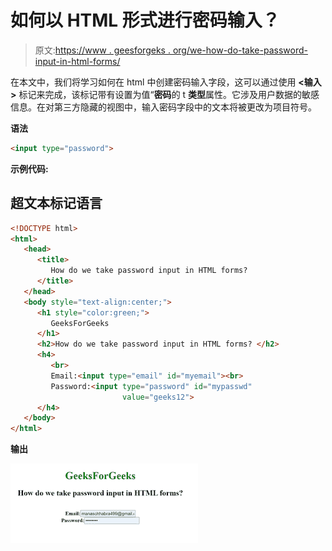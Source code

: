 # 如何以 HTML 形式进行密码输入？

> 原文:[https://www . geesforgeks . org/we-how-do-take-password-input-in-html-forms/](https://www.geeksforgeeks.org/how-do-we-take-password-input-in-html-forms/)

在本文中，我们将学习如何在 html 中创建密码输入字段，这可以通过使用 **<输入>** 标记来完成，该标记带有设置为值“**密码**的 t **类型**属性。它涉及用户数据的敏感信息。在对第三方隐藏的视图中，输入密码字段中的文本将被更改为项目符号。

**语法**

```html
<input type="password">
```

**示例代码:**

## 超文本标记语言

```html
<!DOCTYPE html>
<html>
   <head>
      <title>
         How do we take password input in HTML forms?
      </title>
   </head>
   <body style="text-align:center;">
      <h1 style="color:green;">
         GeeksForGeeks
      </h1>
      <h2>How do we take password input in HTML forms? </h2>
      <h4>
         <br>
         Email:<input type="email" id="myemail"><br>
         Password:<input type="password" id="mypasswd"
                         value="geeks12"> 
      </h4>
   </body>
</html>
```

**输出**

![](img/60364d1fea612af0163f7c58e1cc0f1d.png)